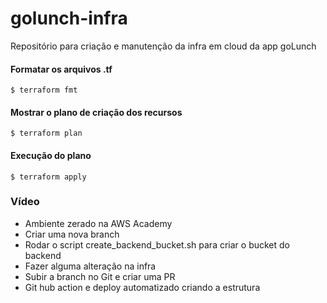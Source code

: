 # golunch-infra
Repositório para criação e manutenção da infra em cloud da app goLunch

#### Formatar os arquivos .tf
```
$ terraform fmt
```

#### Mostrar o plano de criação dos recursos
```
$ terraform plan
```

#### Execução do plano
```
$ terraform apply
```
### Vídeo

- Ambiente zerado na AWS Academy
- Criar uma nova branch
- Rodar o script create_backend_bucket.sh para criar o bucket do backend
- Fazer alguma alteração na infra
- Subir a branch no Git e criar uma PR 
- Git hub action e deploy automatizado criando a estrutura